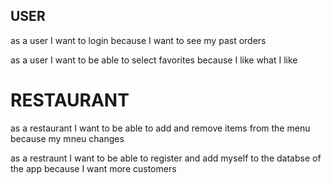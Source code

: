 ## USER

as a user
I want to login
because I want to see my past orders

as a user
I want to be able to select favorites
because I like what I like


# RESTAURANT 

as a restaurant
I want to be able to add and remove items from the menu
because my mneu changes 

as a restraunt
I want to be able to register and add myself to the databse of the app
because I want more customers
